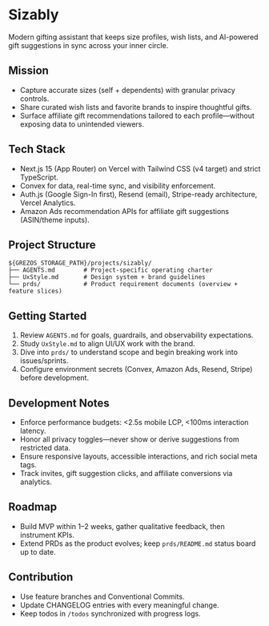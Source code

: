 # Sizably

Modern gifting assistant that keeps size profiles, wish lists, and AI-powered gift suggestions in sync across your inner circle.

## Mission
- Capture accurate sizes (self + dependents) with granular privacy controls.
- Share curated wish lists and favorite brands to inspire thoughtful gifts.
- Surface affiliate gift recommendations tailored to each profile—without exposing data to unintended viewers.

## Tech Stack
- Next.js 15 (App Router) on Vercel with Tailwind CSS (v4 target) and strict TypeScript.
- Convex for data, real-time sync, and visibility enforcement.
- Auth.js (Google Sign-In first), Resend (email), Stripe-ready architecture, Vercel Analytics.
- Amazon Ads recommendation APIs for affiliate gift suggestions (ASIN/theme inputs).

## Project Structure
```
${GREZOS_STORAGE_PATH}/projects/sizably/
├── AGENTS.md        # Project-specific operating charter
├── UxStyle.md       # Design system + brand guidelines
└── prds/            # Product requirement documents (overview + feature slices)
```

## Getting Started
1. Review `AGENTS.md` for goals, guardrails, and observability expectations.
2. Study `UxStyle.md` to align UI/UX work with the brand.
3. Dive into `prds/` to understand scope and begin breaking work into issues/sprints.
4. Configure environment secrets (Convex, Amazon Ads, Resend, Stripe) before development.

## Development Notes
- Enforce performance budgets: <2.5s mobile LCP, <100ms interaction latency.
- Honor all privacy toggles—never show or derive suggestions from restricted data.
- Ensure responsive layouts, accessible interactions, and rich social meta tags.
- Track invites, gift suggestion clicks, and affiliate conversions via analytics.

## Roadmap
- Build MVP within 1–2 weeks, gather qualitative feedback, then instrument KPIs.
- Extend PRDs as the product evolves; keep `prds/README.md` status board up to date.

## Contribution
- Use feature branches and Conventional Commits.
- Update CHANGELOG entries with every meaningful change.
- Keep todos in `/todos` synchronized with progress logs.
